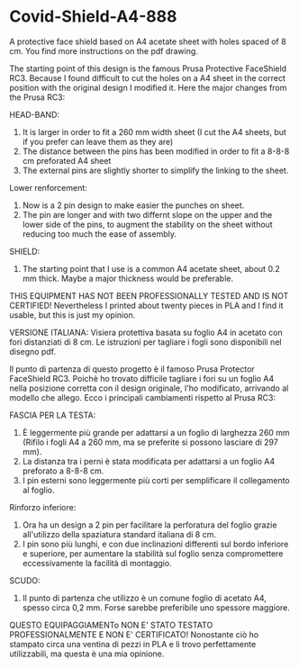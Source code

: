 # Covid-Shield-A4-888
A protective face shield based on A4 acetate sheet with holes spaced of 8 cm. You find more instructions on the pdf drawing.

The starting point of this design is the famous Prusa Protective FaceShield RC3. Because I found difficult to cut the holes on a A4 sheet in the correct position with the original design I modified it.
Here the major changes from the Prusa RC3:

HEAD-BAND:
1) It is larger in order to fit a 260 mm width sheet (I cut the A4 sheets, but if you prefer can leave them as they are)
2) The distance between the pins has been modified in order to fit a 8-8-8 cm preforated A4 sheet
3) The external pins are slightly shorter to simplify the linking to the sheet.

Lower renforcement:
1) Now is a 2 pin design to make easier the punches on sheet.
2) The pin are longer and with two differnt slope on the upper and the lower side of the pins, to augment the stability on the sheet without reducing too much the ease of assembly.

SHIELD:
1) The starting point that I use is a common A4 acetate sheet, about 0.2 mm thick. Maybe a major thickness would be preferable.

THIS EQUIPMENT HAS NOT BEEN PROFESSIONALLY TESTED AND IS NOT CERTIFIED! Nevertheless I printed about twenty pieces in PLA and I find it usable, but this is just my opinion.

VERSIONE ITALIANA: 
Visiera protettiva basata su foglio A4 in acetato con fori distanziati di 8 cm. Le istruzioni per tagliare i fogli sono disponibili nel disegno pdf.

Il punto di partenza di questo progetto è il famoso Prusa Protector FaceShield RC3. Poichè ho trovato difficile tagliare i fori su un foglio A4 nella posizione corretta con il design originale, l'ho modificato, arrivando al modello che allego.
Ecco i principali cambiamenti rispetto al Prusa RC3:

FASCIA PER LA TESTA:
1) È leggermente più grande per adattarsi a un foglio di larghezza 260 mm (Rifilo i fogli A4 a 260 mm, ma se preferite si possono lasciare di 297 mm).
2) La distanza tra i perni è stata modificata per adattarsi a un foglio A4 preforato a 8-8-8 cm.
3) I pin esterni sono leggermente più corti per semplificare il collegamento al foglio.

Rinforzo inferiore:
1) Ora ha un design a 2 pin per facilitare la perforatura del foglio grazie all'utilizzo della spaziatura standard italiana di 8 cm.
2) I pin sono più lunghi, e con due inclinazioni differenti sul bordo inferiore e superiore, per aumentare la stabilità sul foglio senza compromettere eccessivamente la facilità di montaggio.

SCUDO:
1) Il punto di partenza che utilizzo è un comune foglio di acetato A4, spesso circa 0,2 mm. Forse sarebbe preferibile uno spessore maggiore.

QUESTO EQUIPAGGIAMENTo NON E' STATO TESTATO PROFESSIONALMENTE E NON E' CERTIFICATO! Nonostante ciò ho stampato circa una ventina di pezzi in PLA e li trovo perfettamente utilizzabili, ma questa è una mia opinione.



